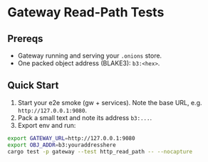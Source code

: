 # Gateway Read-Path Tests

## Prereqs
- Gateway running and serving your `.onions` store.
- One packed object address (BLAKE3): `b3:<hex>`.

## Quick Start
1. Start your e2e smoke (gw + services). Note the base URL, e.g. `http://127.0.0.1:9080`.
2. Pack a small text and note its address `b3:...`.
3. Export env and run:

```bash
export GATEWAY_URL=http://127.0.0.1:9080
export OBJ_ADDR=b3:youraddresshere
cargo test -p gateway --test http_read_path -- --nocapture
